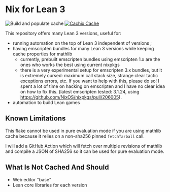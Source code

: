 # Nix for Lean 3

![Build and populate cache](https://github.com/RaitoBezarius/nix-lean3/workflows/Build%20and%20populate%20cache/badge.svg)
[![Cachix Cache](https://img.shields.io/badge/cachix-nix-lean3-blue.svg)](https://nix-lean3.cachix.org)

This repository offers many Lean 3 versions, useful for:

- running automation on the top of Lean 3 independent of versions ;
- having emscripten bundles for many Lean 3 versions while keeping cache properties for mathlib
   - currently, prebuilt emscripten bundles using emscripten 1.x are the ones who works the best using current nixpkgs
   - there is a very experimental setup for emscripten 3.x bundles, but it is extremely cursed: maximum call stack size, strange clear tactic exceptions errors, etc. If you want to help with this, please do so! I spent a lot of time on hacking on emscripten and I have no clear idea on how to fix this. (latest emscripten tested: 3.1.24, using https://github.com/NixOS/nixpkgs/pull/206005).
- automation to build Lean games

## Known Limitations

This flake cannot be used in pure evaluation mode if you are using mathlib cache because it relies on a non-sha256 pinned `fetchTarball` call.

I will add a GitHub Action which will fetch over multiple revisions of mathlib and compile a JSON of SHA256 so it can be used for pure evaluation mode.

## What Is Not Cached And Should

- Web editor "base"
- Lean core libraries for each version
